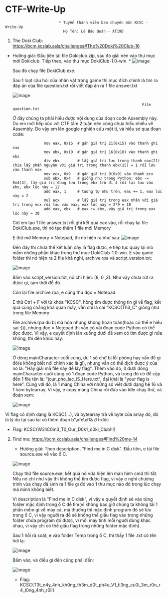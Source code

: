 # CTF-Write-Up
                            * Tuyển thành viên ban chuyên môn KCSC - Write-Up
                              Họ Tên: Lê Bảo Quân - AT19D
                            
                            
1) The Doki Club: https://bcm.kcslab.asia/challenges#The%20Doki%20Club-16
* Hướng giải: Đầu tiên tải file Dokiclub.zip, sau đó giải nén vào thư mục mới Dokiclub. Tiếp theo, vào thư mục DokiClub-1.0-win.
        * ![image](https://user-images.githubusercontent.com/122852491/212831009-0aa02bcc-e686-4553-bdb6-f0d6294eefab.png)

    Sau đó chạy file DokiClub.exe.
    
    Sau 1 loạt câu hỏi của nhân vật trong game thì mục đích chính là tìm ra đáp án của file question.txt rồi viết đáp án ra 1 file answer.txt
    
    ![image](https://user-images.githubusercontent.com/122852491/212831781-e116ac8e-2830-4566-aa69-0dca1fc3a65c.png)
    
                                                                File question.txt
                                                                
    Ở đây chúng ta phải hiểu được nội dung của đoạn code Assembly này. Do em mới tiếp xúc với CTF tầm 2 tuần nên cũng chưa hiểu nhiều về Assembly. Do vậy em lên google nghiên cứu một tí, và hiểu sơ qua đoạn code:
    
                    mov eax, 0x15  # gán giá trị 21(0x15) vào thanh ghi eax
                    mov ebx, 0x10  # gán giá trị 16(0x10) vào thanh ghi ebx
                    div ebx        # lấy giá trị lưu trong thanh eax(21) chia lấy phần nguyên với giá trị trong thanh ebx(15) = 1 rồi lưu vào thanh eax
                    mov ecx, 0x9   # gán giá trị 9(0x9) vào thanh ecx
                    sub ebx, 0x4   # giống như trong Python: ebx -= 0x4(4), lấy giá trị đang lưu trong ebx trừ đi 4 rồi lại lưu vào ebx, ebx lúc này = 12
                    add eax, 1     # tương tự như trên, eax += 1, eax lúc này = 2
                    mul ecx        # lấy giá trị trong eax nhân với giá trị trong ecx rồi lưu vào eax, eax lúc này = 2*9 = 18
                    add eax, ebx   # eax += ebx, vậy giá trị trong eax lúc này = 30
    
    Giờ em tạo 1 file answer.txt rồi ghi kết quả eax vào, rồi chạy lại file DokiClub.exe, thì nó tạo thêm 1 file mới Memory
    
    E thử mở Memory = Notepad, thì nó hiện ra như sau: 
    ![image](https://user-images.githubusercontent.com/122852491/212835726-fa0b5c44-b50a-4998-9491-280842bb8399.png)

    
    Đến đây thì chưa thể kết luận đây là flag được, e tiếp tục quay lại mò mầm những phần khác trong thư mục DokiClub-1.0-win. E vào game folder thì nó hiện ra 2 file khả nghi, archive.rpa và script_version.txt:
    
    ![image](https://user-images.githubusercontent.com/122852491/212836113-9cae066a-bb06-4e9f-9ca4-13aedba8540f.png)


    Bấm vào script_version.txt, nó chỉ hiện: (8, 0 ,3). Như vậy chưa rút ra được gì, tạm thời để đó.
    
    Còn lại file archive.rpa, e cũng thử đọc = Notepad.
    
    E thử Ctrl + F với từ khóa "KCSC", hòng tìm được thông tin gì về flag, kết quả cũng chẳng khả quan mấy, vẫn chỉ là cái "KCSC{Th3_C" giống như trong file Memory
    
    File archive.rpa dù bị mã hóa nhưng không hoàn toàn(hoặc có thể e hiểu sai :))), nhưng đọc = Notepad thì vẫn có vài đoạn code Python có thể đọc được. Vì vậy, e quyết định lăn xuống dưới để xem có tìm được gì nữa không, thì đến khúc này:
    
    ![image](https://user-images.githubusercontent.com/122852491/212837819-f929464a-8ce0-4730-9852-cfe25ec470ba.png)
    
    Ở dòng mainCharacter cuối cùng, dù 1 số chữ bị lỗi phông hay vấn đề gì đó(e không biết nói chính xác là gì), nhưng vẫn có thể dịch được ý của nó là: "Hãy giải mã file này để lấy flag". Thêm vào đó, ở dưới dòng mainCharacter cuối cùng có 1 đoạn code Python, và trong đó có đề cập đến 1 file tên là: "jour_pho_lac_iS_Here.txt", đại khái là "your flag is here". Cùng với đó, là 1 mảng China với những số viết dưới dạng hệ 16 và 1 hàm bytearray. Vì vậy, e copy mảng China rồi đưa vào Idle chạy thử, và đoán xem:
    
    ![image](https://user-images.githubusercontent.com/122852491/212839296-df8f0068-f7d7-4c92-8fcf-6d646dc6002c.png)


 Vì flag có định dạng là KCSC{...}, và bytearray trả về byte của array đó, đó là lý do tại sao lại có thêm đoạn b'\xfe\xff& ở trước
 
 * Flag:  KCSC{W3llC0m3_T0_Our_D0k1_d0ki_Club!!!}


2) Find me: https://bcm.kcslab.asia/challenges#Find%20me-14
    * Hướng giải: Theo description, "Find me in C disk". Đầu tiên, e tải file source.exe về vào ổ C. 
    
    ![image](https://user-images.githubusercontent.com/122852491/212840636-a1998b24-bea1-4215-9569-67c350e6782b.png)
    
    Chạy thử file source.exe, kết quả nó vừa hiện lên màn hình cmd thì tắt. Nếu nó chỉ như vậy thì không thể tìm được flag, vì vậy e nghĩ chương trình vừa chạy đã sinh ra 1 file gì đó vào 1 thư mục nào đó trong lúc chạy mà mình không biết.
    
    Vì description là "Find me in C disk", vì vậy e quyết định sẽ vào từng folder mặc định trong ổ C để tìm(vì không bao giờ chúng ta không tải 1 phần mềm gì về máy cả, mà thường thì mặc định program đó sẽ lưu trong ổ C, vì vậy người ra đề sẽ không thể giấu flag vào trong những folder chứa program đó được, vì mỗi máy tính mỗi người dùng khác nhau, vì vậy chỉ có thể giấu flag trong những folder mặc định).
    
    Sau 1 hồi rà soát, e vào folder Temp trong ổ C, thì thấy 1 file .txt có tên hơi lạ: 
    
    ![image](https://user-images.githubusercontent.com/122852491/212842756-4b07a833-944a-49d1-b923-13b3277652e6.png)

    
    Bấm vào, và điều gì đến cũng phải đến: 
    
    ![image](https://user-images.githubusercontent.com/122852491/212842260-38be58e8-1eb2-4f13-bb63-3490d5fa6ffd.png)
    
    * Flag: KCSC{T3t_n4y_4nh_kh0ng_th3m_d0t_ph4o_V1_ti3ng_cu0i_3m_r0n_r4_l0ng_4nh_r0i!}







            


